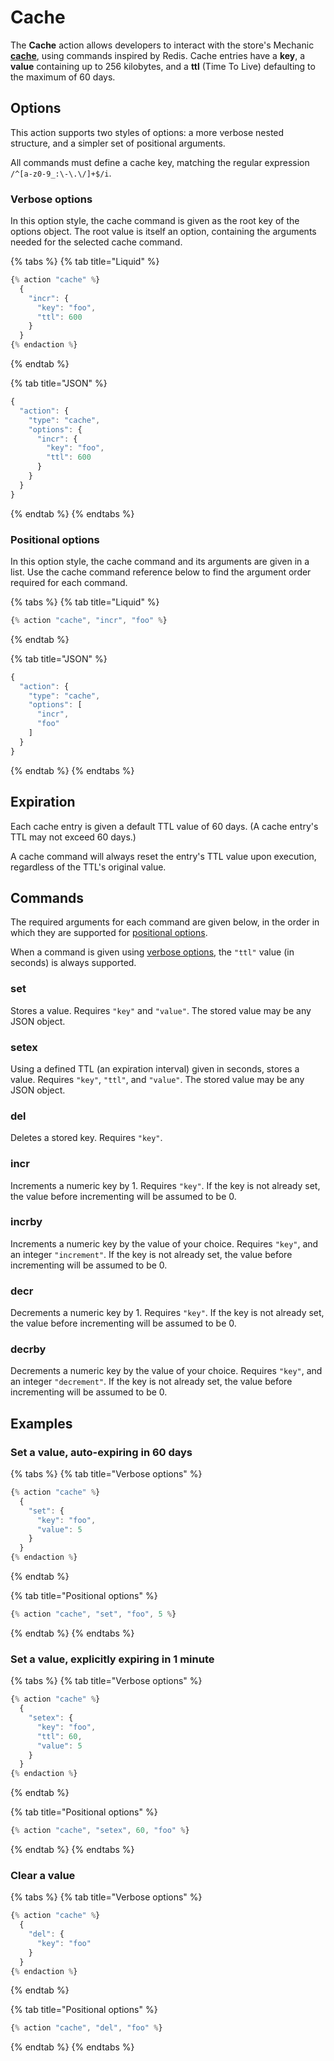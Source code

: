 # Cache

The **Cache** action allows developers to interact with the store's Mechanic [**cache**](../../../advanced-topics/mechanic-cache.md), using commands inspired by Redis. Cache entries have a **key**, a **value** containing up to 256 kilobytes, and a **ttl** \(Time To Live\) defaulting to the maximum of 60 days.

## Options

This action supports two styles of options: a more verbose nested structure, and a simpler set of positional arguments.

All commands must define a cache key, matching the regular expression `/^[a-z0-9_:\-\.\/]+$/i`.

### Verbose options

In this option style, the cache command is given as the root key of the options object. The root value is itself an option, containing the arguments needed for the selected cache command.

{% tabs %}
{% tab title="Liquid" %}
```javascript
{% action "cache" %}
  {
    "incr": {
      "key": "foo",
      "ttl": 600
    }
  }
{% endaction %}
```
{% endtab %}

{% tab title="JSON" %}
```javascript
{
  "action": {
    "type": "cache",
    "options": {
      "incr": {
        "key": "foo",
        "ttl": 600
      }
    }
  }
}
```
{% endtab %}
{% endtabs %}

### Positional options

In this option style, the cache command and its arguments are given in a list. Use the cache command reference below to find the argument order required for each command.

{% tabs %}
{% tab title="Liquid" %}
```javascript
{% action "cache", "incr", "foo" %}
```
{% endtab %}

{% tab title="JSON" %}
```javascript
{
  "action": {
    "type": "cache",
    "options": [
      "incr",
      "foo"
    ]
  }
}
```
{% endtab %}
{% endtabs %}

## Expiration

Each cache entry is given a default TTL value of 60 days. \(A cache entry's TTL may not exceed 60 days.\)

A cache command will always reset the entry's TTL value upon execution, regardless of the TTL's original value.

## Commands

The required arguments for each command are given below, in the order in which they are supported for [positional options](cache.md#positional-options).

When a command is given using [verbose options](cache.md#verbose-options), the `"ttl"` value \(in seconds\) is always supported.

### set

Stores a value. Requires `"key"` and `"value"`. The stored value may be any JSON object.

### setex

Using a defined TTL \(an expiration interval\) given in seconds, stores a value. Requires `"key"`, `"ttl"`, and `"value"`. The stored value may be any JSON object.

### del

Deletes a stored key. Requires `"key"`.

### incr

Increments a numeric key by 1. Requires `"key"`. If the key is not already set, the value before incrementing will be assumed to be 0.

### incrby

Increments a numeric key by the value of your choice. Requires `"key"`, and an integer `"increment"`. If the key is not already set, the value before incrementing will be assumed to be 0.

### decr

Decrements a numeric key by 1. Requires `"key"`. If the key is not already set, the value before incrementing will be assumed to be 0.

### decrby

Decrements a numeric key by the value of your choice. Requires `"key"`, and an integer `"decrement"`. If the key is not already set, the value before incrementing will be assumed to be 0.

## Examples

### Set a value, auto-expiring in 60 days

{% tabs %}
{% tab title="Verbose options" %}
```javascript
{% action "cache" %}
  {
    "set": {
      "key": "foo",
      "value": 5
    }
  }
{% endaction %}
```
{% endtab %}

{% tab title="Positional options" %}
```javascript
{% action "cache", "set", "foo", 5 %}
```
{% endtab %}
{% endtabs %}

### Set a value, explicitly expiring in 1 minute

{% tabs %}
{% tab title="Verbose options" %}
```javascript
{% action "cache" %}
  {
    "setex": {
      "key": "foo",
      "ttl": 60,
      "value": 5
    }
  }
{% endaction %}
```
{% endtab %}

{% tab title="Positional options" %}
```javascript
{% action "cache", "setex", 60, "foo" %}
```
{% endtab %}
{% endtabs %}

### Clear a value

{% tabs %}
{% tab title="Verbose options" %}
```javascript
{% action "cache" %}
  {
    "del": {
      "key": "foo"
    }
  }
{% endaction %}
```
{% endtab %}

{% tab title="Positional options" %}
```javascript
{% action "cache", "del", "foo" %}
```
{% endtab %}
{% endtabs %}

## 

